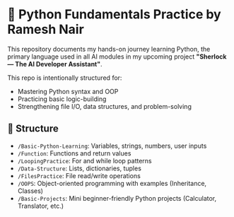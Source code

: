 # 🐍 Python Fundamentals Practice by Ramesh Nair

This repository documents my hands-on journey learning Python, the primary language used in all AI modules in my upcoming project **"Sherlock — The AI Developer Assistant"**. 

This repo is intentionally structured for:
- Mastering Python syntax and OOP
- Practicing basic logic-building
- Strengthening file I/O, data structures, and problem-solving

## 🧠 Structure

- `/Basic-Python-Learning`: Variables, strings, numbers, user inputs
- `/Function`: Functions and return values
- `/LoopingPractice`: For and while loop patterns
- `/Data-Structure`: Lists, dictionaries, tuples
- `/FilesPractice`: File read/write operations
- `/OOPS`: Object-oriented programming with examples (Inheritance, Classes)
- `/Basic-Projects`: Mini beginner-friendly Python projects (Calculator, Translator, etc.)
